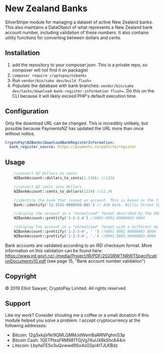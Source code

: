 # New Zealand Banks
SilverStripe module for managing a dataset of active New Zealand banks. This also maintains a DataObject of what represents a New Zealand bank account number, including validation of these numbers. It also contains utility functions for converting between dollars and cents.

## Installation
1. add the repository to your composer.json. This is a private repo, so composer will not find it on packagist
2. `composer require cryptopay/nzbanks`
3. Run `vendor/bin/sake dev/build flush=`
4. Populate the database with bank branches: `vendor/bin/sake dev/tasks/download-bank-register-information flush=`. Do this on the CLI because it will likely exceed PHP's default execution time.

## Configuration
Only the download URL can be changed. This is incredibly unlikely, but possible because PaymentsNZ has updated the URL more than once without notice.
```yml
CryptoPay\NZBanks\DownloadBankRegisterInformation:
  bank_register_source: https://payments.nz/path/to/register
```

## Usage
```php
    //convert NZ Dollars to cents
    NZBankAccount::dollars_to_cents(1.234); //1234

    //convert NZ cents into dollars
    NZBankAccount::cents_to_dollars(1234) //12.34

    //identity the bank that issued an account. This is based on the first 6 digits and returns a Bank dataobject
    Bank::identify('12-3141-0000456-001') // ASB Bank, Willis Street (Bank dataobject)

    //display the account in a "normalised" format described by the IRD
    NZBankAccount::prettify('1-2-3-4') //0001-0002-00000003-0004

    //display the account in a "normalised" format with a different delimiter
    NZBankAccount::prettify('1-2-3-4', ' ') //0001 0002 00000003 0004
    NZBankAccount::prettify('1-2-3-4', '.') //0001.0002.00000003.0004
```

Bank accounts are validated according to an IRD checksum format. More information on this validation can be found here: https://www.ird.govt.nz/-/media/Project/IR/PDF/2020RWTNRWTSpecificationDocumentv10.pdf (see page 15, "Bank account number validation")

## Copyright
&copy; 2019 Elliot Sawyer, CryptoPay Limited. All rights reserved. 

## Support
Like my work? Consider shouting me a coffee or a small donation if this module helped you solve a problem. I accept cryptocurrency at the following addresses:
* Bitcoin: 12gSxkqVNr9QMLQMMJdWemBaRRNPghmS3p
* Bitcoin Cash: 1QETPtssFRM981TGjVg74uUX8kShcA44ni
* Litecoin: LbyhaTESx3uQvwwd9So4sGSpi4tTJLKBdz
